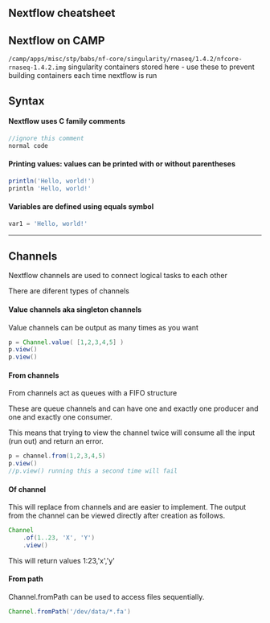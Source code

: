 ## Nextflow cheatsheet

Nextflow on CAMP
------
`/camp/apps/misc/stp/babs/nf-core/singularity/rnaseq/1.4.2/nfcore-rnaseq-1.4.2.img` singularity containers stored here - use these to prevent building containers each time nextflow is run


Syntax
------

#### Nextflow uses C family comments
``` groovy
//ignore this comment
normal code
```

#### Printing values: values can be printed with or without parentheses
``` groovy
println('Hello, world!')
println 'Hello, world!'
```

#### Variables are defined using equals symbol
``` groovy
var1 = 'Hello, world!'
```
---------------

Channels
----

Nextflow channels are used to connect logical tasks to each other

There are diferent types of channels

#### Value channels aka singleton channels
Value channels can be output as many times as you want

``` groovy
p = Channel.value( [1,2,3,4,5] )
p.view()
p.view()
```

#### From channels
From channels act as queues with a FIFO structure

These are queue channels and can have one and exactly one producer and one and exactly one consumer.

This means that trying to view the channel twice will consume all the input (run out) and return an error.

```groovy
p = channel.from(1,2,3,4,5)
p.view()
//p.view() running this a second time will fail
```

#### Of channel

This will replace from channels and are easier to implement.
The output from the channel can be viewed directly after creation as follows.

```groovy
Channel
    .of(1..23, 'X', 'Y')
    .view()
```
This will return values 1:23,'x','y'

#### From path

Channel.fromPath can be used to access files sequentially.

```groovy
Channel.fromPath('/dev/data/*.fa')
```


